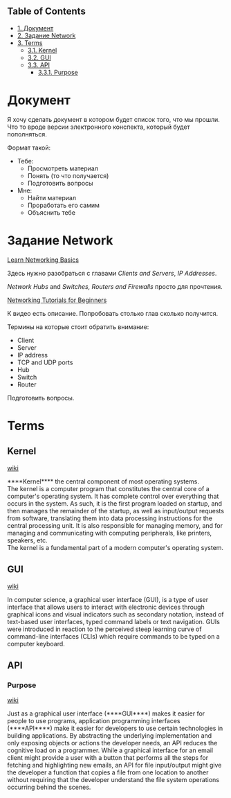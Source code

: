 <div id="table-of-contents">
<h2>Table of Contents</h2>
<div id="text-table-of-contents">
<ul>
<li><a href="#orgheadline1">1. Документ</a></li>
<li><a href="#orgheadline2">2. Задание Network</a></li>
<li><a href="#orgheadline7">3. Terms</a>
<ul>
<li><a href="#orgheadline3">3.1. Kernel</a></li>
<li><a href="#orgheadline4">3.2. GUI</a></li>
<li><a href="#orgheadline6">3.3. API</a>
<ul>
<li><a href="#orgheadline5">3.3.1. Purpose</a></li>
</ul>
</li>
</ul>
</li>
</ul>
</div>
</div>

# Документ<a id="orgheadline1"></a>

<p class="verse">
Я хочу сделать документ в котором будет список того, что мы прошли.<br  />
Что то вроде версии электронного конспекта, который будет пополняться.<br  />
</p>

Формат такой:

-   Тебе:
    -   Просмотреть материал
    -   Понять (то что получается)
    -   Подготовить вопросы
-   Мне:
    -   Найти материал
    -   Проработать его самим
    -   Объяснить тебе

# Задание Network<a id="orgheadline2"></a>

[Learn Networking Basics](https://commotionwireless.net/docs/cck/networking/learn-networking-basics/)

Здесь нужно разобраться с главами  *Clients and Servers*, *IP Addresses*.

*Network Hubs* and *Switches, Routers and Firewalls* просто для прочтения.

[Networking Tutorials for Beginners](https://www.youtube.com/watch?v=xpXhudbsrr8)

К видео есть описание. Попробовать столько глав сколько получится.

Термины на которые стоит обратить внимание:

-   Client
-   Server
-   IP address
-   TCP and UDP ports
-   Hub
-   Switch
-   Router

<span class="underline">Подготовить вопросы.</span>

# Terms<a id="orgheadline7"></a>

## Kernel<a id="orgheadline3"></a>

[wiki](https://en.wikipedia.org/wiki/Kernel_(operating_system))

<p class="verse">
****Kernel**** the central component of most operating systems.<br  />
The kernel is a computer program that constitutes the central core of a computer's operating system. It has complete control over everything that occurs in the system. As such, it is the first program loaded on startup, and then manages the remainder of the startup, as well as input/output requests from software, translating them into data processing instructions for the central processing unit. It is also responsible for managing memory, and for managing and communicating with computing peripherals, like printers, speakers, etc.<br  />
The kernel is a fundamental part of a modern computer's operating system.<br  />
</p>

## GUI<a id="orgheadline4"></a>

[wiki](https://en.wikipedia.org/wiki/Graphical_user_interface)

<p class="verse">
In computer science, a graphical user interface (GUI), is a type of user interface that allows users to interact with electronic devices through graphical icons and visual indicators such as secondary notation, instead of text-based user interfaces, typed command labels or text navigation. GUIs were introduced in reaction to the perceived steep learning curve of command-line interfaces (CLIs) which require commands to be typed on a computer keyboard.<br  />
</p>

## API<a id="orgheadline6"></a>

### Purpose<a id="orgheadline5"></a>

[wiki](https://en.wikipedia.org/wiki/Application_programming_interface)

<p class="verse">
Just as a graphical user interface (****GUI****) makes it easier for people to use programs, application programming interfaces (****API****) make it easier for developers to use certain technologies in building applications. By abstracting the underlying implementation and only exposing objects or actions the developer needs, an API reduces the cognitive load on a programmer. While a graphical interface for an email client might provide a user with a button that performs all the steps for fetching and highlighting new emails, an API for file input/output might give the developer a function that copies a file from one location to another without requiring that the developer understand the file system operations occurring behind the scenes.<br  />
</p>